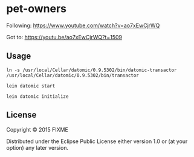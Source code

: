 # pet-owners

Following: https://www.youtube.com/watch?v=ao7xEwCjrWQ

Got to: https://youtu.be/ao7xEwCjrWQ?t=1509

## Usage

```
ln -s /usr/local/Cellar/datomic/0.9.5302/bin/datomic-transactor /usr/local/Cellar/datomic/0.9.5302/bin/transactor
```

```
lein datomic start
```

```
lein datomic initialize
```

## License

Copyright © 2015 FIXME

Distributed under the Eclipse Public License either version 1.0 or (at
your option) any later version.
